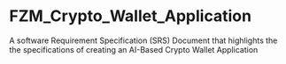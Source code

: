 # FZM_Crypto_Wallet_Application
A software Requirement Specification (SRS) Document that highlights the the specifications of creating an AI-Based Crypto Wallet Application
